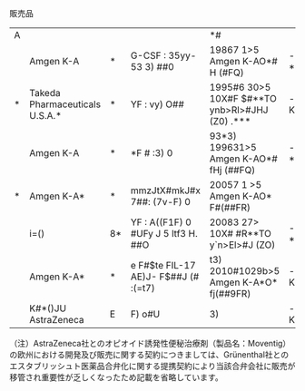 販売品  

<table><tr><td>A</td><td></td><td></td><td></td><td>*#</td><td></td></tr><tr><td></td><td>Amgen K-A</td><td>*</td><td>G-CSF : 35yy-53 3) ##0</td><td>19867 1&gt;5 Amgen K-AO*# H (#FQ)</td><td>-**0TtvfT</td></tr><tr><td>*</td><td>Takeda Pharmaceuticals U.S.A.*</td><td>*</td><td>YF : vy) O##</td><td>1995#6 30&gt;5 10X#F $#**TO ynb&gt;Rl&gt;#JHJ (Z0) .***</td><td>-K*0TtvFT</td></tr><tr><td></td><td>Amgen K-A</td><td>*</td><td>*F # :3) 0</td><td>93*3) 199631&gt;5 Amgen K-AO*# fHj (##FQ)</td><td>-**0TtvfT</td></tr><tr><td>*</td><td>Amgen K-A*</td><td>*</td><td>mmzJtX#mkJ#x 7##: (7v-F) 0</td><td>20057 1 &gt;5 Amgen K-AO* F#(##FR)</td><td></td></tr><tr><td></td><td>i=()</td><td>8*</td><td>YF : A((F1F) 0 #UFy J 5 ltf3 H. ##O</td><td>20083 27&gt; 10X# #R**TO y`n&gt;El&gt;#J (ZO)</td><td>-**0TtvFT</td></tr><tr><td></td><td>Amgen K-A*</td><td>*</td><td>e F#$te FIL-17 AE)J- F$##J (# :(=t7)</td><td>t3) 2010#1029b&gt;5 Amgen K-A*O* fj(##9FR)</td><td>-K*0TtvF1</td></tr><tr><td></td><td>K#*()JU AstraZeneca</td><td>E</td><td>F) o#U</td><td>3)</td><td>-K*0TtvFT</td></tr></table>

（注）AstraZeneca社とのオピオイド誘発性便秘治療剤（製品名：Moventig）の欧州における開発及び販売に関する契約につきましては、Grünenthal社とのエスタブリッシュト医薬品合弁化に関する提携契約により当該合弁会社に販売が移管され重要性が乏しくなったため記載を省略しています。